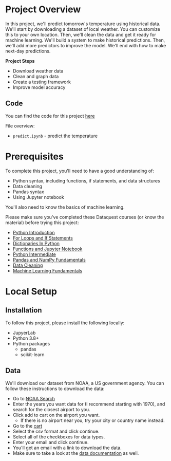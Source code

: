 # Project Overview

In this project, we'll predict tomorrow's temperature using historical data.  We'll start by downloading a dataset of local weather.  You can customize this to your own location.  Then, we'll clean the data and get it ready for machine learning.  We'll build a system to make historical predictions.  Then, we'll add more predictors to improve the model.  We'll end with how to make next-day predictions.

**Project Steps**
* Download weather data
* Clean and graph data
* Create a testing framework
* Improve model accuracy


## Code

You can find the code for this project [here](https://github.com/dataquestio/project-walkthroughs/tree/master/temperature_prediction)

File overview:

* `predict.ipynb` - predict the temperature

# Prerequisites

To complete this project, you'll need to have a good understanding of:

* Python syntax, including functions, if statements, and data structures
* Data cleaning
* Pandas syntax
* Using Jupyter notebook

You'll also need to know the basics of machine learning.

Please make sure you've completed these Dataquest courses (or know the material) before trying this project:

* [Python Introduction](https://www.dataquest.io/course/introduction-to-python/)
* [For Loops and If Statements](https://www.dataquest.io/course/for-loops-and-conditional-statements-in-python/)
* [Dictionaries In Python](https://www.dataquest.io/course/dictionaries-frequency-tables-and-functions-in-python/)
* [Functions and Jupyter Notebook](https://www.dataquest.io/course/python-functions-and-jupyter-notebook/)
* [Python Intermediate](https://www.dataquest.io/course/python-for-data-science-intermediate/)
* [Pandas and NumPy Fundamentals](https://www.dataquest.io/course/pandas-fundamentals/)
* [Data Cleaning](https://www.dataquest.io/course/python-datacleaning/)
* [Machine Learning Fundamentals](https://www.dataquest.io/course/machine-learning-fundamentals/)

# Local Setup

## Installation

To follow this project, please install the following locally:

* JupyerLab
* Python 3.8+
* Python packages
    * pandas
    * scikit-learn

## Data

We'll download our dataset from NOAA, a US government agency.  You can follow these instructions to download the data:

* Go to [NOAA Search](https://www.ncdc.noaa.gov/cdo-web/search)
* Enter the years you want data for (I recommend starting with 1970), and search for the closest airport to you.
* Click add to cart on the airport you want.
    * If there is no airport near you, try your city or country name instead.
* Go to the [cart](https://www.ncdc.noaa.gov/cdo-web/cart)
* Select the csv format and click continue.
* Select all of the checkboxes for data types.
* Enter your email and click continue.
* You'll get an email with a link to download the data.
* Make sure to take a look at the [data documentation](https://www1.ncdc.noaa.gov/pub/data/cdo/documentation/GHCND_documentation.pdf) as well.
